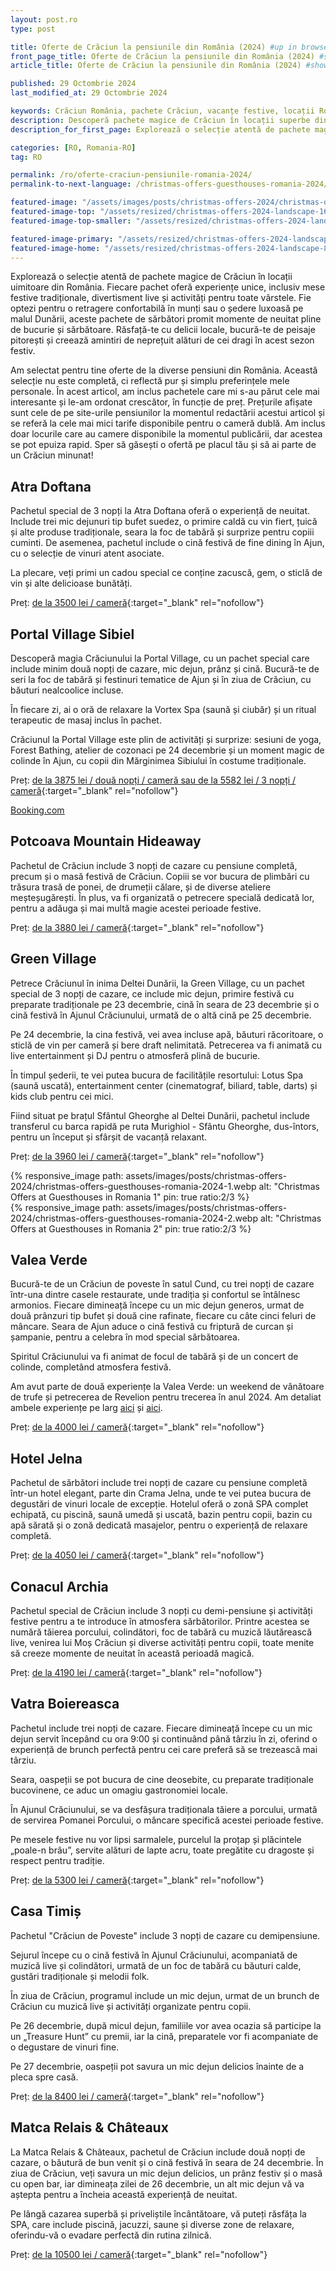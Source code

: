```yaml
---
layout: post.ro
type: post

title: Oferte de Crăciun la pensiunile din România (2024) #up in browser, max 60 chars
front_page_title: Oferte de Crăciun la pensiunile din România (2024) #shows on the front page
article_title: Oferte de Crăciun la pensiunile din România (2024) #shows on article page

published: 29 Octombrie 2024
last_modified_at: 29 Octombrie 2024

keywords: Crăciun România, pachete Crăciun, vacanțe festive, locații România, pachete Crăciun munte, cazare Crăciun România, Crăciun 2024, oferte pensiuni Crăciun, Crăciun Delta Dunării, experiențe de Crăciun
description: Descoperă pachete magice de Crăciun în locații superbe din România, cu experiențe unice, mese festive tradiționale și activități pentru toate vârstele. Creează amintiri de neprețuit într-un decor de poveste. #max 160 chars
description_for_first_page: Explorează o selecție atentă de pachete magice de Crăciun în locații uimitoare din România. Fiecare pachet oferă experiențe unice, inclusiv mese festive tradiționale, divertisment live și activități pentru toate vârstele. Fie optezi pentru o retragere confortabilă în munți sau o ședere luxoasă pe malul Dunării, aceste pachete de sărbători promit momente de neuitat pline de bucurie și sărbătoare. Răsfață-te cu delicii locale, bucură-te de peisaje pitorești și creează amintiri de neprețuit alături de cei dragi în acest sezon festiv.

categories: [RO, Romania-RO]
tag: RO

permalink: /ro/oferte-craciun-pensiunile-romania-2024/
permalink-to-next-language: /christmas-offers-guesthouses-romania-2024/

featured-image: "/assets/images/posts/christmas-offers-2024/christmas-offers-2024-landscape.webp" # full size, poate fi empty daca featured-image-top e empty
featured-image-top: "/assets/resized/christmas-offers-2024-landscape-1600x900.webp" # prima poza din articol, poate fi empty
featured-image-top-smaller: "/assets/resized/christmas-offers-2024-landscape-800x450.webp" # 800

featured-image-primary: "/assets/resized/christmas-offers-2024-landscape-800x450.webp" # poza care apare pe prima pagina landscape
featured-image-home: "/assets/resized/christmas-offers-2024-landscape-800x450.webp" # poza care apare pe prima pagina square
---
```

Explorează o selecție atentă de pachete magice de Crăciun în locații uimitoare din România. Fiecare pachet oferă experiențe unice, inclusiv mese festive tradiționale, divertisment live și activități pentru toate vârstele. Fie optezi pentru o retragere confortabilă în munți sau o ședere luxoasă pe malul Dunării, aceste pachete de sărbători promit momente de neuitat pline de bucurie și sărbătoare. Răsfață-te cu delicii locale, bucură-te de peisaje pitorești și creează amintiri de neprețuit alături de cei dragi în acest sezon festiv.


Am selectat pentru tine oferte de la diverse pensiuni din România. Această selecție nu este completă, ci reflectă pur și simplu preferințele mele personale. În acest articol, am inclus pachetele care mi s-au părut cele mai interesante și le-am ordonat crescător, în funcție de preț. Prețurile afișate sunt cele de pe site-urile pensiunilor la momentul redactării acestui articol și se referă la cele mai mici tarife disponibile pentru o cameră dublă. Am inclus doar locurile care au camere disponibile la momentul publicării, dar acestea se pot epuiza rapid. Sper să găsești o ofertă pe placul tău și să ai parte de un Crăciun minunat!

## Atra Doftana

Pachetul special de 3 nopți la Atra Doftana oferă o experiență de neuitat. Include trei mic dejunuri tip bufet suedez, o primire caldă cu vin fiert, țuică și alte produse tradiționale, seara la foc de tabără și surprize pentru copiii cuminti. De asemenea, pachetul include o cină festivă de fine dining în Ajun, cu o selecție de vinuri atent asociate.

La plecare, veți primi un cadou special ce conține zacuscă, gem, o sticlă de vin și alte delicioase bunătăți.

Preț: [de la 3500 lei / cameră](https://atradoftana.ro/oferte-de-vacanta-valea-doftanei/){:target="_blank" rel="nofollow"}

## Portal Village Sibiel

Descoperă magia Crăciunului la Portal Village, cu un pachet special care include minim două nopți de cazare, mic dejun, prânz și cină. Bucură-te de seri la foc de tabără și festinuri tematice de Ajun și în ziua de Crăciun, cu băuturi nealcoolice incluse.

În fiecare zi, ai o oră de relaxare la Vortex Spa (saună și ciubăr) și un ritual terapeutic de masaj inclus în pachet.

Crăciunul la Portal Village este plin de activități și surprize: sesiuni de yoga, Forest Bathing, atelier de cozonaci pe 24 decembrie și un moment magic de colinde în Ajun, cu copii din Mărginimea Sibiului în costume tradiționale.

Preț: [de la 3875 lei / două nopți / cameră sau de la 5582 lei / 3 nopți / cameră](https://portalvillage.ro/pachete-experiente-inedite-premium/){:target="_blank" rel="nofollow"}

<ins class="bookingaff" data-aid="2429797" data-target_aid="2429797" data-prod="dfl2" data-width="100%" data-height="auto" data-lang="ro" data-dest_id="2979" data-dest_type="region" data-df_num_properties="9">
    <!-- Anything inside will go away once widget is loaded. -->
        <a href="//www.booking.com?aid=2429797">Booking.com</a>
</ins>
<script type="text/javascript">
    (function(d, sc, u) {
      var s = d.createElement(sc), p = d.getElementsByTagName(sc)[0];
      s.type = 'text/javascript';
      s.async = true;
      s.src = u + '?v=' + (+new Date());
      p.parentNode.insertBefore(s,p);
      })(document, 'script', '//cf.bstatic.com/static/affiliate_base/js/flexiproduct.js');
</script>

## Potcoava Mountain Hideaway

Pachetul de Crăciun include 3 nopți de cazare cu pensiune completă, precum și o masă festivă de Crăciun. Copiii se vor bucura de plimbări cu trăsura trasă de ponei, de drumeții călare, și de diverse ateliere meșteșugărești. În plus, va fi organizată o petrecere specială dedicată lor, pentru a adăuga și mai multă magie acestei perioade festive.

Preț: [de la 3880 lei / cameră](https://potcoava.ro/pachete-de-vacanta/?_gl=1*15ebchn*_up*MQ..&gclid=Cj0KCQjwj4K5BhDYARIsAD1Ly2rK0HyEjsSL_7COdZb2gpW_bN2nGiesPC5SqYZ-kZXvQQ20puFCs7EaAvPLEALw_wcB){:target="_blank" rel="nofollow"}

## Green Village

Petrece Crăciunul în inima Deltei Dunării, la Green Village, cu un pachet special de 3 nopți de cazare, ce include mic dejun, primire festivă cu preparate tradiționale pe 23 decembrie, cină în seara de 23 decembrie și o cină festivă în Ajunul Crăciunului, urmată de o altă cină pe 25 decembrie.

Pe 24 decembrie, la cina festivă, vei avea incluse apă, băuturi răcoritoare, o sticlă de vin per cameră și bere draft nelimitată. Petrecerea va fi animată cu live entertainment și DJ pentru o atmosferă plină de bucurie.

În timpul șederii, te vei putea bucura de facilitățile resortului: Lotus Spa (saună uscată), entertainment center (cinematograf, biliard, table, darts) și kids club pentru cei mici.

Fiind situat pe brațul Sfântul Gheorghe al Deltei Dunării, pachetul include transferul cu barca rapidă pe ruta Murighiol - Sfântu Gheorghe, dus-întors, pentru un început și sfârșit de vacanță relaxant.

Preț: [de la 3960 lei / cameră](https://www.greenvillage.ro/oferte-speciale/ ){:target="_blank" rel="nofollow"}

<div class="row mb-4">
    <div class="col-xs-12 col-sm-6 text-center mb-3 mt-3">
            {% responsive_image path: assets/images/posts/christmas-offers-2024/christmas-offers-guesthouses-romania-2024-1.webp alt: "Christmas Offers at Guesthouses in Romania 1" pin: true ratio:2/3 %}
    </div>
    <div class="col-xs-12 col-sm-6 text-center mb-3 mt-3">
            {% responsive_image path: assets/images/posts/christmas-offers-2024/christmas-offers-guesthouses-romania-2024-2.webp alt: "Christmas Offers at Guesthouses in Romania 2" pin: true ratio:2/3 %}
    </div>
</div>

## Valea Verde

Bucură-te de un Crăciun de poveste în satul Cund, cu trei nopți de cazare într-una dintre casele restaurate, unde tradiția și confortul se întâlnesc armonios. Fiecare dimineață începe cu un mic dejun generos, urmat de două prânzuri tip bufet și două cine rafinate, fiecare cu câte cinci feluri de mâncare. Seara de Ajun aduce o cină festivă cu friptură de curcan și șampanie, pentru a celebra în mod special sărbătoarea.

Spiritul Crăciunului va fi animat de focul de tabără și de un concert de colinde, completând atmosfera festivă.

Am avut parte de două experiențe la Valea Verde: un weekend de vânătoare de trufe și petrecerea de Revelion pentru trecerea în anul 2024. Am detaliat ambele experiențe pe larg [aici](https://www.afkology.com/valea-verde-a-successful-story-of-reviving-a-forgotten-transylvanian-village/) și [aici](https://www.afkology.com/valea-verde/).

Preț: [de la 4000 lei / cameră](https://www.valeaverde.com/oferte/){:target="_blank" rel="nofollow"}

## Hotel Jelna

Pachetul de sărbători include trei nopți de cazare cu pensiune completă într-un hotel elegant, parte din Crama Jelna, unde te vei putea bucura de degustări de vinuri locale de excepție. Hotelul oferă o zonă SPA complet echipată, cu piscină, saună umedă și uscată, bazin pentru copii, bazin cu apă sărată și o zonă dedicată masajelor, pentru o experiență de relaxare completă.

Preț: [de la 4050 lei / cameră](https://hoteljelna.ro/oferte/){:target="_blank" rel="nofollow"}

## Conacul Archia

Pachetul special de Crăciun include 3 nopți cu demi-pensiune și activități festive pentru a te introduce în atmosfera sărbătorilor. Printre acestea se numără tăierea porcului, colindători, foc de tabără cu muzică lăutărească live, venirea lui Moș Crăciun și diverse activități pentru copii, toate menite să creeze momente de neuitat în această perioadă magică.

Preț: [de la 4190 lei / cameră](https://conacularchia.ro/craciun-2024/){:target="_blank" rel="nofollow"}

## Vatra Boiereasca

Pachetul include trei nopți de cazare. Fiecare dimineață începe cu un mic dejun servit începând cu ora 9:00 și continuând până târziu în zi, oferind o experiență de brunch perfectă pentru cei care preferă să se trezească mai târziu.

Seara, oaspeții se pot bucura de cine deosebite, cu preparate tradiționale bucovinene, ce aduc un omagiu gastronomiei locale.

În Ajunul Crăciunului, se va desfășura tradiționala tăiere a porcului, urmată de servirea Pomanei Porcului, o mâncare specifică acestei perioade festive.

Pe mesele festive nu vor lipsi sarmalele, purcelul la proțap și plăcintele „poale-n brâu”, servite alături de lapte acru, toate pregătite cu dragoste și respect pentru tradiție.

Preț: [de la 5300 lei / cameră](https://www.vatraboiereasca.ro/oferte/){:target="_blank" rel="nofollow"}

## Casa Timiș

Pachetul "Crăciun de Poveste" include 3 nopți de cazare cu demipensiune.

Sejurul începe cu o cină festivă în Ajunul Crăciunului, acompaniată de muzică live și colindători, urmată de un foc de tabără cu băuturi calde, gustări tradiționale și melodii folk.

În ziua de Crăciun, programul include un mic dejun, urmat de un brunch de Crăciun cu muzică live și activități organizate pentru copii.

Pe 26 decembrie, după micul dejun, familiile vor avea ocazia să participe la un „Treasure Hunt” cu premii, iar la cină, preparatele vor fi acompaniate de o degustare de vinuri fine.

Pe 27 decembrie, oaspeții pot savura un mic dejun delicios înainte de a pleca spre casă.

Preț: [de la 8400 lei / cameră](https://casatimis.ro/winterwonderland/){:target="_blank" rel="nofollow"}

## Matca Relais & Châteaux

La Matca Relais & Châteaux, pachetul de Crăciun include două nopți de cazare, o băutură de bun venit și o cină festivă în seara de 24 decembrie. În ziua de Crăciun, veți savura un mic dejun delicios, un prânz festiv și o masă cu open bar, iar dimineața zilei de 26 decembrie, un alt mic dejun vă va aștepta pentru a încheia această experiență de neuitat.

Pe lângă cazarea superbă și priveliștile încântătoare, vă puteți răsfăța la SPA, care include piscină, jacuzzi, saune și diverse zone de relaxare, oferindu-vă o evadare perfectă din rutina zilnică.

Preț: [de la 10500 lei / cameră](https://matcahotel.com/ro/home-romana/){:target="_blank" rel="nofollow"}